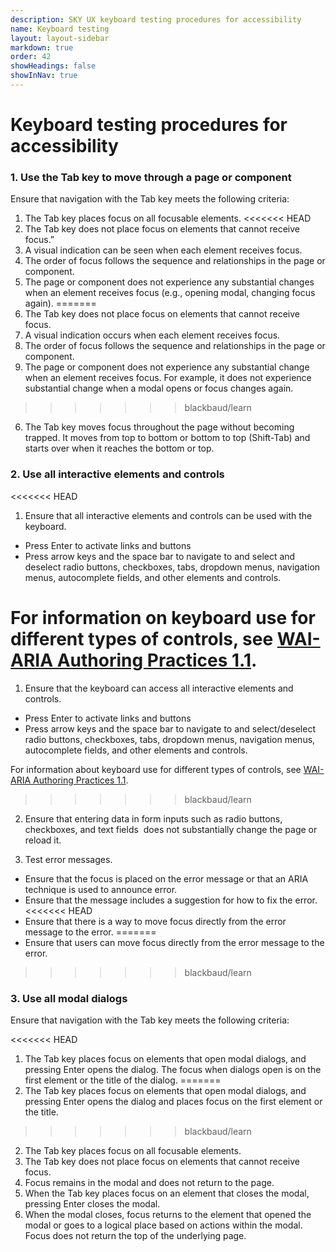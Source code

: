 ```yaml
---
description: SKY UX keyboard testing procedures for accessibility
name: Keyboard testing
layout: layout-sidebar
markdown: true
order: 42
showHeadings: false
showInNav: true
---
```


# Keyboard testing procedures for accessibility

### 1. Use the Tab key to move through a page or component

Ensure that navigation with the Tab key meets the following criteria:

1. The Tab key places focus on all focusable elements.
<<<<<<< HEAD
2. The Tab key does not place focus on elements that cannot receive focus.”
3. A visual indication can be seen when each element receives focus.
4. The order of focus follows the sequence and relationships in the page or component.
5. The page or component does not experience any substantial changes when an element receives focus (e.g., opening modal, changing focus again).
=======
2. The Tab key does not place focus on elements that cannot receive focus.
3. A visual indication occurs when each element receives focus.
4. The order of focus follows the sequence and relationships in the page or component.
5. The page or component does not experience any substantial change when an element receives focus. For example, it does not experience substantial change when a modal opens or focus changes again.
>>>>>>> blackbaud/learn
6. The Tab key moves focus throughout the page without becoming trapped. It moves from top to bottom or bottom to top (Shift-Tab) and starts over when it reaches the bottom or top.

### 2. Use all interactive elements and controls

<<<<<<< HEAD
1. Ensure that all interactive elements and controls can be used with the keyboard.
  - Press Enter to activate links and buttons
  - Press arrow keys and the space bar to navigate to and select and deselect radio buttons, checkboxes, tabs, dropdown menus, navigation menus, autocomplete fields, and other elements and controls.

 For information on keyboard use for different types of controls, see [WAI-ARIA Authoring Practices 1.1](https://www.w3.org/TR/2016/WD-wai-aria-practices-1.1-20160317/).
=======
1. Ensure that the keyboard can access all interactive elements and controls.
  - Press Enter to activate links and buttons
  - Press arrow keys and the space bar to navigate to and select/deselect radio buttons, checkboxes, tabs, dropdown menus, navigation menus, autocomplete fields, and other elements and controls.

 For information about keyboard use for different types of controls, see [WAI-ARIA Authoring Practices 1.1](https://www.w3.org/TR/2016/WD-wai-aria-practices-1.1-20160317/).
>>>>>>> blackbaud/learn

2. Ensure that entering data in form inputs such as radio buttons, checkboxes, and text fields  does not substantially change the page or reload it.

3. Test error messages.
 - Ensure that the focus is placed on the error message or that an ARIA technique is used to announce error.
 - Ensure that the message includes a suggestion for how to fix the error.
<<<<<<< HEAD
 - Ensure that there is a way to move focus directly from the error message to the error.
=======
 - Ensure that users can move focus directly from the error message to the error.
>>>>>>> blackbaud/learn

### 3. Use all modal dialogs

Ensure that navigation with the Tab key meets the following criteria:

<<<<<<< HEAD
1. The Tab key places focus on elements that open modal dialogs, and pressing Enter opens the dialog. The focus when dialogs open is on the first element or the title of the dialog.
=======
1. The Tab key places focus on elements that open modal dialogs, and pressing Enter opens the dialog and places focus on the first element or the title.
>>>>>>> blackbaud/learn
2. The Tab key places focus on all focusable elements.
3. The Tab key does not place focus on elements that cannot receive focus.
4. Focus remains in the modal and does not return to the page.
5. When the Tab key places focus on an element that closes the modal, pressing Enter closes the modal. 
6. When the modal closes, focus returns to the element that opened the modal or goes to a logical place based on actions within the modal. Focus does not return the top of the underlying page.
